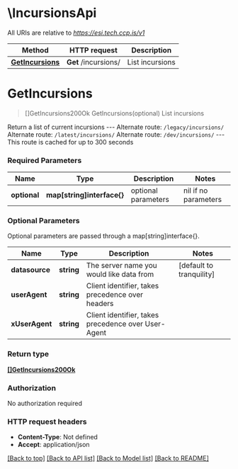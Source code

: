 # \IncursionsApi

All URIs are relative to *https://esi.tech.ccp.is/v1*

Method | HTTP request | Description
------------- | ------------- | -------------
[**GetIncursions**](IncursionsApi.md#GetIncursions) | **Get** /incursions/ | List incursions


# **GetIncursions**
> []GetIncursions200Ok GetIncursions(optional)
List incursions

Return a list of current incursions  --- Alternate route: `/legacy/incursions/`  Alternate route: `/latest/incursions/`  Alternate route: `/dev/incursions/`  --- This route is cached for up to 300 seconds

### Required Parameters

Name | Type | Description  | Notes
------------- | ------------- | ------------- | -------------
 **optional** | **map[string]interface{}** | optional parameters | nil if no parameters

### Optional Parameters
Optional parameters are passed through a map[string]interface{}.

Name | Type | Description  | Notes
------------- | ------------- | ------------- | -------------
 **datasource** | **string**| The server name you would like data from | [default to tranquility]
 **userAgent** | **string**| Client identifier, takes precedence over headers | 
 **xUserAgent** | **string**| Client identifier, takes precedence over User-Agent | 

### Return type

[**[]GetIncursions200Ok**](get_incursions_200_ok.md)

### Authorization

No authorization required

### HTTP request headers

 - **Content-Type**: Not defined
 - **Accept**: application/json

[[Back to top]](#) [[Back to API list]](../README.md#documentation-for-api-endpoints) [[Back to Model list]](../README.md#documentation-for-models) [[Back to README]](../README.md)

